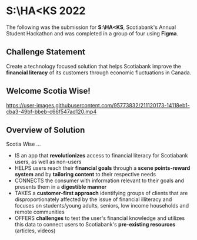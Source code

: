 # S:\HA<KS 2022 

The following was the submission for **S:\HA<KS**, Scotiabank's Annual Student Hackathon and was completed in a group of four using **Figma**.

## Challenge Statement
Create a technology focused solution that helps Scotiabank improve the **financial literacy** of its customers through economic fluctuations in Canada.

## Welcome Scotia Wise! 

https://user-images.githubusercontent.com/95773832/211120173-14118eb1-cba3-49bf-bbeb-c66f547ad120.mp4





## Overview of Solution

Scotia Wise ... <br />
- IS an app that **revolutionizes** access to financial literacy for Scotiabank users, as well as non-users <br />
- HELPS users reach their **financial goals** through a **scene points-reward system** and by **tailoring content** to their respective needs <br />
- CONNECTS the consumer with information relevant to their goals and presents them in a **digestible manner** <br />
- TAKES a **customer-first approach** identifying groups of clients that are disproportionately affected by the issue of financial illiteracy and 
focuses on students/young adults, seniors, low income households and remote communities <br />
- OFFERS **challenges** to test the user's financial knowledge and utilizes this data to connect users to Scotiabank's **pre-existing resources**  
(articles, videos) <br />
